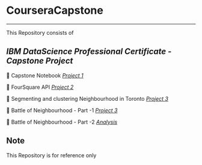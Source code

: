 # CourseraCapstone
---

This Repository consists of _<h2>IBM DataScience Professional Certificate - Capstone Project</h2>_ 

:rocket: Capstone Notebook [*Project 1*](https://github.com/trijuhari/Applied-Data-Science-Capstone/tree/main/Week-1)

:rocket: FourSquare API [*Project 2*](https://github.com/trijuhari/Applied-Data-Science-Capstone/tree/main/Week-2)

:rocket: Segmenting and clustering Neighbourhood in Toronto [*Project 3*](https://github.com/trijuhari/Applied-Data-Science-Capstone/tree/main/Week-3)

:rocket: Battle of Neighbourhood - Part -1 [*Project 3*]()

:rocket: Battle of Neighbourhood - Part -2 [*Analysis*]()


## Note
This Repository is for reference only
